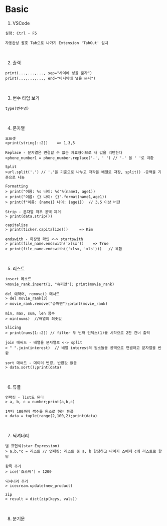Basic
=======

1. VSCode

`실행: Ctrl - F5`

`자동완성 괄호 Tab으로 나가기 Extension 'TabOut' 설치`

<br>

2. 출력

```
print(...,...,..., sep="사이에 넣을 문자")
print(...,...,..., end="마지막에 넣을 문자")

```

<br>

3. 변수 타입 보기

`type(변수명)`

<br>

4. 문자열

```
오프셋
>print(string[::2])    => 1,3,5

Replace - 문자열은 변경할 수 없는 자료형이므로 새 값을 리턴한다
>phone_number1 = phone_number.replace('-', ' ') // '-' 을 ' '로 치환

Split 
>url.split('.') // '.'을 기준으로 나누고 각각을 배열로 저장, split() -공백을 기준으로 나눔

Formatting
> print("이름: %s 나이: %d"%(name1, age1))
> print("이름: {} 나이: {}".format(name1,age1))
> print(f"이름: {name1} 나이: {age1})  // 3.5 이상 버전

Strip - 문자열 좌우 공백 제거
> print(data.strip())

capitalize
> print(ticker.capitalize())     => Kim

endswith - 확장명 확인 <-> startswith
> print(file_name.endswith('xlsx'))    => True
> print(file_name.endswith(('xlsx, 'xls')))   // 복합

```
<br>

5. 리스트

```
insert 메소드
>movie_rank.insert(1, "슈퍼맨"); print(movie_rank)

del 예약어, remove() 매서드
> del movie_rank[3]
> movie_rank.remove("슈퍼맨");print(movie_rank)

min, max, sum, len 함수
> min(nums)  //배열의 최솟값

Slicing
> print(nums[1::2]) // filter 두 번째 인덱스(1)를 시작으로 2칸 건너 출력

join 매써드 - 배열을 문자열로 <-> split
> " ".join(interest)  // 배열 interest의 원소들을 공백으로 연결하고 문자열을 반환

sort 매써드 - 데이터 변경, 반환값 없음
> data.sort();print(data)

```

<br>

6. 튜플

```
언팩킹 - list도 된다
> a, b, c = number;print(a,b,c)

1부터 100까지 짝수를 원소로 하는 튜플
> data = tuple(range(2,100,2);print(data)

```

<br>

7. 딕셔너리

```
별 표현식(star Expression)
> a,b,*c = 리스트 // 언패킹: 리스트 중 a, b 할당하고 나머지 스베떼 c에 리스트로 할당

항목 추가
> ice['죠스바'] = 1200

딕셔너리 추가
> icecream.update(new_product)

zip
> result = dict(zip(keys, vals))

```

<br>

8. 분기문



